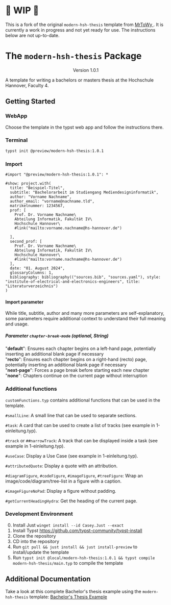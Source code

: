 
# 🚧 WIP 🚧
This is a fork of the original `modern-hsh-thesis` template from [MrToWy
](https://github.com/MrToWy/hsh-thesis). It is currently a work in progress and not yet ready for use. The instructions below are not up-to-date.

# The `modern-hsh-thesis` Package
<div align="center">Version 1.0.1</div>

A template for writing a bachelors or masters thesis at the Hochschule Hannover, Faculty 4.

## Getting Started

### WebApp
Choose the template in the typst web app and follow the instructions there.

### Terminal
```bash
typst init @preview/modern-hsh-thesis:1.0.1
```

### Import
```typ
#import "@preview/modern-hsh-thesis:1.0.1": *

#show: project.with(
  title: "Beispiel-Titel",
  subtitle: "Bachelorarbeit im Studiengang Mediendesigninformatik",
  author: "Vorname Nachname",
  author_email: "vorname@nachname.tld",
  matrikelnummer: 1234567,
  prof: [
    Prof. Dr. Vorname Nachname\
    Abteilung Informatik, Fakultät IV\
    Hochschule Hannover\    
    #link("mailto:vorname.nachname@hs-hannover.de")
    
  ],
  second_prof: [
    Prof. Dr. Vorname Nachname\
    Abteilung Informatik, Fakultät IV\
    Hochschule Hannover\    
    #link("mailto:vorname.nachname@hs-hannover.de")
  ],
  date: "01. August 2024",
  glossaryColumns: 1,
  bibliography: bibliography(("sources.bib", "sources.yaml"), style: "institute-of-electrical-and-electronics-engineers", title: "Literaturverzeichnis")
)
```

#### Import parameter
While title, subtitle, author and many more parameters are self-explanatory, some parameters require additional context to understand their full meaning and usage. 

##### Parameter `chapter-break-mode` (optional, String)
"**default**": Ensures each chapter begins on a left-hand page, potentially inserting an additional blank page if necessary \
"**recto**": Ensures each chapter begins on a right-hand (recto) page, potentially inserting an additional blank page if necessary \
"**next-page**": Forces a page break before starting each new chapter
"**none**": Chapters continue on the current page without interruption


### Additional functions
`customFunctions.typ` contains additional functions that can be used in the template.

`#smallLine`: A small line that can be used to separate sections.

`#task`: A card that can be used to create a list of tracks (see example in 1-einleitung.typ).

`#track` or `##narrowTrack`: A track that can be displayed inside a task (see example in 1-einleitung.typ).

`#useCase`: Display a Use Case (see example in 1-einleitung.typ).

`#attributedQuote`: Display a quote with an attribution.

`#diagramFigure`, `#codeFigure`, `#imageFigure`, `#treeFigure`: Wrap an image/code/diagram/tree-list in a figure with a caption.

`#imageFigureNoPad`: Display a figure without padding.

`#getCurrentHeadingHydra`: Get the heading of the current page.



### Development Environment

0. Install Just `winget install --id Casey.Just --exact`
1. Install Typst https://github.com/typst-community/typst-install
2. Clone the repository
3. CD into the repository
4. Run `git pull && just install && just install-preview` to install/update the template
5. Run `typst init @local/modern-hsh-thesis:1.0.1 && typst compile modern-hsh-thesis/main.typ` to compile the template


## Additional Documentation

Take a look at this complete Bachelor's thesis example using the `modern-hsh-thesis` template: [Bachelor's Thesis Example](https://github.com/MrToWy/Bachelorarbeit)
